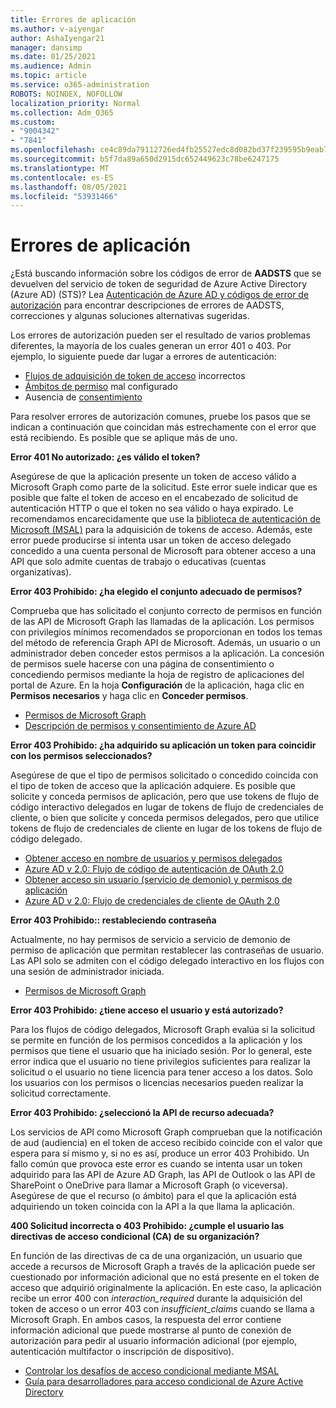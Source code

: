 ```yaml
---
title: Errores de aplicación
ms.author: v-aiyengar
author: AshaIyengar21
manager: dansimp
ms.date: 01/25/2021
ms.audience: Admin
ms.topic: article
ms.service: o365-administration
ROBOTS: NOINDEX, NOFOLLOW
localization_priority: Normal
ms.collection: Adm_O365
ms.custom:
- "9004342"
- "7841"
ms.openlocfilehash: ce4c89da79112726ed4fb25527edc8d082bd37f239595b9eab7279abeeecfd7e
ms.sourcegitcommit: b5f7da89a650d2915dc652449623c78be6247175
ms.translationtype: MT
ms.contentlocale: es-ES
ms.lasthandoff: 08/05/2021
ms.locfileid: "53931466"
---
```

# <a name="application-errors"></a>Errores de aplicación

¿Está buscando información sobre los códigos de error de **AADSTS** que se devuelven del servicio de token de seguridad de Azure Active Directory (Azure AD) (STS)? Lea [Autenticación de Azure AD y códigos de error de autorización](https://docs.microsoft.com/azure/active-directory/develop/reference-aadsts-error-codes) para encontrar descripciones de errores de AADSTS, correcciones y algunas soluciones alternativas sugeridas.

Los errores de autorización pueden ser el resultado de varios problemas diferentes, la mayoría de los cuales generan un error 401 o 403. Por ejemplo, lo siguiente puede dar lugar a errores de autenticación:

- [Flujos de adquisición de token de acceso](https://docs.microsoft.com/azure/active-directory/develop/reference-aadsts-error-codes) incorrectos 
- [Ámbitos de permiso](https://docs.microsoft.com/azure/active-directory/develop/active-directory-v2-scopes) mal configurado 
- Ausencia de [consentimiento](https://docs.microsoft.com/azure/active-directory/develop/active-directory-devhowto-multi-tenant-overview#understanding-user-and-admin-consent)

Para resolver errores de autorización comunes, pruebe los pasos que se indican a continuación que coincidan más estrechamente con el error que está recibiendo. Es posible que se aplique más de uno.

**Error 401 No autorizado: ¿es válido el token?**

Asegúrese de que la aplicación presente un token de acceso válido a Microsoft Graph como parte de la solicitud. Este error suele indicar que es posible que falte el token de acceso en el encabezado de solicitud de autenticación HTTP o que el token no sea válido o haya expirado. Le recomendamos encarecidamente que use la [biblioteca de autenticación de Microsoft (MSAL)](https://docs.microsoft.com/azure/active-directory/develop/msal-overview) para la adquisición de tokens de acceso. Además, este error puede producirse si intenta usar un token de acceso delegado concedido a una cuenta personal de Microsoft para obtener acceso a una API que solo admite cuentas de trabajo o educativas (cuentas organizativas).

**Error 403 Prohibido: ¿ha elegido el conjunto adecuado de permisos?**

Comprueba que has solicitado el conjunto correcto de permisos en función de las API de Microsoft Graph las llamadas de la aplicación. Los permisos con privilegios mínimos recomendados se proporcionan en todos los temas del método de referencia Graph API de Microsoft. Además, un usuario o un administrador deben conceder estos permisos a la aplicación. La concesión de permisos suele hacerse con una página de consentimiento o concediendo permisos mediante la hoja de registro de aplicaciones del portal de Azure. En la hoja **Configuración** de la aplicación, haga clic en **Permisos necesarios** y haga clic en **Conceder permisos**.

- [Permisos de Microsoft Graph](https://docs.microsoft.com/graph/permissions-reference) 
- [Descripción de permisos y consentimiento de Azure AD](https://docs.microsoft.com/azure/active-directory/develop/v2-permissions-and-consent) 

**Error 403 Prohibido: ¿ha adquirido su aplicación un token para coincidir con los permisos seleccionados?**

Asegúrese de que el tipo de permisos solicitado o concedido coincida con el tipo de token de acceso que la aplicación adquiere. Es posible que solicite y conceda permisos de aplicación, pero que use tokens de flujo de código interactivo delegados en lugar de tokens de flujo de credenciales de cliente, o bien que solicite y conceda permisos delegados, pero que utilice tokens de flujo de credenciales de cliente en lugar de los tokens de flujo de código delegado.

- [Obtener acceso en nombre de usuarios y permisos delegados](https://docs.microsoft.com/graph/auth_v2_user) 
- [Azure AD v 2.0: Flujo de código de autenticación de OAuth 2.0](https://docs.microsoft.com/azure/active-directory/develop/v2-oauth2-auth-code-flow) 
- [Obtener acceso sin usuario (servicio de demonio) y permisos de aplicación](https://docs.microsoft.com/graph/auth_v2_service) 
- [Azure AD v 2.0: Flujo de credenciales de cliente de OAuth 2.0](https://docs.microsoft.com/azure/active-directory/develop/v2-oauth2-client-creds-grant-flow) 

**Error 403 Prohibido:: restableciendo contraseña**

Actualmente, no hay permisos de servicio a servicio de demonio de permiso de aplicación que permitan restablecer las contraseñas de usuario. Las API solo se admiten con el código delegado interactivo en los flujos con una sesión de administrador iniciada.

- [Permisos de Microsoft Graph](https://docs.microsoft.com/graph/permissions-reference)

**Error 403 Prohibido: ¿tiene acceso el usuario y está autorizado?**

Para los flujos de código delegados, Microsoft Graph evalúa si la solicitud se permite en función de los permisos concedidos a la aplicación y los permisos que tiene el usuario que ha iniciado sesión. Por lo general, este error indica que el usuario no tiene privilegios suficientes para realizar la solicitud o el usuario no tiene licencia para tener acceso a los datos. Solo los usuarios con los permisos o licencias necesarios pueden realizar la solicitud correctamente.

**Error 403 Prohibido: ¿seleccionó la API de recurso adecuada?**

Los servicios de API como Microsoft Graph comprueban que la notificación de aud (audiencia) en el token de acceso recibido coincide con el valor que espera para sí mismo y, si no es así, produce un error 403 Prohibido. Un fallo común que provoca este error es cuando se intenta usar un token adquirido para las API de Azure AD Graph, las API de Outlook o las API de SharePoint o OneDrive para llamar a Microsoft Graph (o viceversa). Asegúrese de que el recurso (o ámbito) para el que la aplicación está adquiriendo un token coincida con la API a la que llama la aplicación.

**400 Solicitud incorrecta o 403 Prohibido: ¿cumple el usuario las directivas de acceso condicional (CA) de su organización?**

En función de las directivas de ca de una organización, un usuario que accede a recursos de Microsoft Graph a través de la aplicación puede ser cuestionado por información adicional que no está presente en el token de acceso que adquirió originalmente la aplicación. En este caso, la aplicación recibe un error 400 con *interaction_required* durante la adquisición del token de acceso o un error 403 con *insufficient_claims* cuando se llama a Microsoft Graph. En ambos casos, la respuesta del error contiene información adicional que puede mostrarse al punto de conexión de autorización para pedir al usuario información adicional (por ejemplo, autenticación multifactor o inscripción de dispositivo).

- [Controlar los desafíos de acceso condicional mediante MSAL ](https://docs.microsoft.com/azure/active-directory/develop/msal-handling-exceptions#conditional-access-and-claims-challenges)
- [Guía para desarrolladores para acceso condicional de Azure Active Directory](https://docs.microsoft.com/azure/active-directory/develop/conditional-access-dev-guide)
